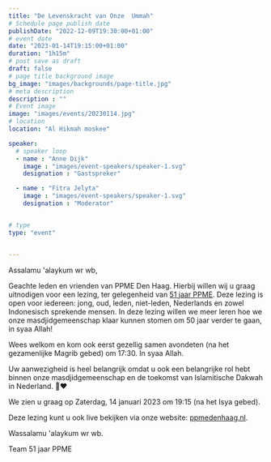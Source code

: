 ```yaml
---
title: "De Levenskracht van Onze  Ummah"
# Schedule page publish date
publishDate: "2022-12-09T19:30:00+01:00"
# event date
date: "2023-01-14T19:15:00+01:00"
duration: "1h15m"
# post save as draft
draft: false
# page title background image
bg_image: "images/backgrounds/page-title.jpg"
# meta description
description : ""
# Event image
image: "images/events/20230114.jpg"
# location
location: "Al Hikmah moskee"

speaker:
  # speaker loop
  - name : "Anne Dijk"
    image : "images/event-speakers/speaker-1.svg"
    designation : "Gastspreker"

  - name : "Fitra Jelyta"
    image : "images/event-speakers/speaker-1.svg"
    designation : "Moderator"


# type
type: "event"


---
```


Assalamu 'alaykum wr wb,

Geachte leden en vrienden van PPME Den Haag. Hierbij willen wij u graag uitnodigen voor een lezing, ter gelegenheid van [51 jaar PPME](https://ppmedenhaag.nl/blog/ppme-51). Deze lezing is open voor iedereen: jong, oud, leden, niet-leden, Nederlands en zowel Indonesisch sprekende mensen. In deze lezing willen we meer leren hoe we onze masdjidgemeenschap klaar kunnen stomen om 50 jaar verder te gaan, in syaa Allah!

Wees welkom en kom ook eerst gezellig samen avondeten (na het gezamenlijke Magrib gebed) om 17:30. In syaa Allah. 

Uw aanwezigheid is heel belangrijk omdat u ook een belangrijke rol hebt binnen onze masdjidgemeenschap en de toekomst van Islamitische Dakwah in Nederland. 🙏❤️ 

We zien u graag op Zaterdag, 14 januari 2023 om 19:15 (na het Isya gebed). 



Deze lezing kunt u ook live bekijken via onze website: [ppmedenhaag.nl](https://ppmedenhaag.nl).

Wassalamu 'alaykum wr wb.

Team 51 jaar PPME